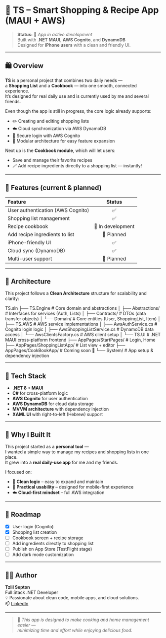 # 🍳 TS – Smart Shopping & Recipe App (MAUI + AWS)

> **Status:** 🚧 *App in active development*  
> Built with **.NET MAUI**, **AWS Cognito**, and **DynamoDB**  
> Designed for **iPhone users** with a clean and friendly UI.

---

## 🛍️ Overview

**TS** is a personal project that combines two daily needs —  
a **Shopping List** and a **Cookbook** — into one smooth, connected experience.  
It’s designed for real daily use and is currently used by me and several friends.

Even though the app is still in progress, the core logic already supports:

- ✏️ Creating and editing shopping lists  
- ☁️ Cloud synchronization via AWS DynamoDB  
- 🔐 Secure login with AWS Cognito  
- 🧩 Modular architecture for easy feature expansion  

Next up is the **Cookbook module**, which will let users:
- Save and manage their favorite recipes  
- 🪄 Add recipe ingredients directly to a shopping list — instantly!

---

## 📱 Features (current & planned)

| Feature | Status |
|:--|:--:|
| User authentication (AWS Cognito) | ✅ |
| Shopping list management | ✅ |
| Recipe cookbook | 🔄 In development |
| Add recipe ingredients to list | 🔄 Planned |
| iPhone-friendly UI | ✅ |
| Cloud sync (DynamoDB) | ✅ |
| Multi-user support | 🔄 Planned |

---

## 🧠 Architecture

This project follows a **Clean Architecture** structure for scalability and clarity:

TS.sln
├── TS.Engine # Core domain and abstractions
│ ├── Abstractions/ # Interfaces for services (Auth, Lists)
│ ├── Contracts/ # DTOs (data transfer objects)
│ └── Domain/ # Core entities (User, ShoppingList, Item)
│
├── TS.AWS # AWS service implementations
│ ├── AwsAuthService.cs # Cognito login logic
│ ├── AwsShoppingListService.cs # DynamoDB data access
│ └── AwsClientsFactory.cs # AWS client setup
│
└── TS.UI # .NET MAUI cross-platform frontend
├── AppPages/StartPages/ # Login, Home
├── AppPages/ShoppingListApp/ # List view + editor
├── AppPages/CookBookApp/ # Coming soon 🍲
└── System/ # App setup & dependency injection

---

## 🧰 Tech Stack

- **.NET 8 + MAUI**
- **C#** for cross-platform logic  
- **AWS Cognito** for user authentication  
- **AWS DynamoDB** for cloud data storage  
- **MVVM architecture** with dependency injection  
- **XAML UI** with right-to-left (Hebrew) support

---

## 🧩 Why I Built It

This project started as a **personal tool** —  
I wanted a simple way to manage my recipes and shopping lists in one place.  
It grew into a **real daily-use app** for me and my friends.

I focused on:
- 🧠 **Clean logic** – easy to expand and maintain  
- 📲 **Practical usability** – designed for mobile-first experience  
- ☁️ **Cloud-first mindset** – full AWS integration

---

## 🚀 Roadmap

- [x] User login (Cognito)
- [x] Shopping list creation
- [ ] Cookbook screen + recipe storage
- [ ] Add ingredients directly to shopping list
- [ ] Publish on App Store (TestFlight stage)
- [ ] Add dark mode customization

---

## 👨‍💻 Author

**Tzlil Septon**  
Full Stack .NET Developer  
💡 Passionate about clean code, mobile apps, and cloud solutions.  
📫 [LinkedIn](https://www.linkedin.com/in/tzlil-septon-a8218725a/)

---

> 🍲 *This app is designed to make cooking and home management easier —  
> minimizing time and effort while enjoying delicious food.*
